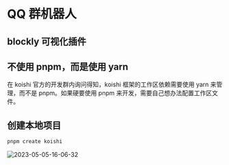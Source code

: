 # QQ 群机器人

## blockly 可视化插件

## 不使用 pnpm，而是使用 yarn

在 koishi 官方的开发群内询问得知，koishi 框架的工作区依赖需要使用 yarn 来管理，而不是 pnpm。如果硬要使用 pnpm 来开发，需要自己想办法配置工作区文件。

## 创建本地项目

```sh
pnpm create koishi
```

![2023-05-05-16-06-32](https://cdn.jsdelivr.net/gh/ruan-cat/img-store/img/2023-05-05-16-06-32.png)
